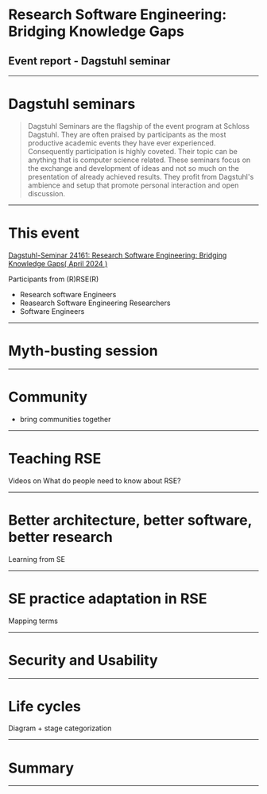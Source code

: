 # Research Software Engineering: Bridging Knowledge Gaps
## Event report - Dagstuhl seminar

---

# Dagstuhl seminars

> Dagstuhl Seminars are the flagship of the event program at Schloss Dagstuhl.
> They are often praised by participants as the most productive academic events they have ever experienced.
> Consequently participation is highly coveted. Their topic can be anything that is computer science related.
> These seminars focus on the exchange and development of ideas and not so much on the presentation of already achieved results.
> They profit from Dagstuhl's ambience and setup that promote personal interaction and open discussion.

---

# This event

[Dagstuhl-Seminar 24161: Research Software Engineering: Bridging Knowledge Gaps( April 2024 )](https://www.dagstuhl.de/de/seminars/seminar-calendar/seminar-details/24161)

Participants from (R)RSE(R)
- Research software Engineers
- Reasearch Software Engineering Researchers
- Software Engineers

---

# Myth-busting session

---

# Community

- bring communities together

---

# Teaching RSE

Videos on What do people need to know about RSE?

---

# Better architecture, better software, better research

Learning from SE

---

# SE practice adaptation in RSE 

Mapping terms

---

# Security and Usability

--- 

# Life cycles

Diagram + stage categorization

---

# Summary

---

